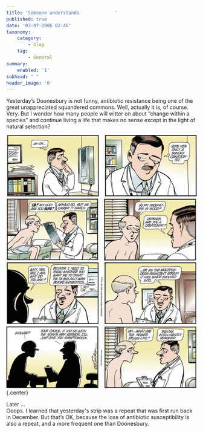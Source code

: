 ```yaml
---
title: 'Someone understands				'
published: true
date: '03-07-2006 02:46'
taxonomy:
    category:
        - blog
    tag:
        - General
summary:
    enabled: '1'
subhead: " "
header_image: '0'
---
```


Yesterday’s Doonesbury is not funny, antibiotic resistance being one of the great unappreciated squandered commons. Well, actually it is, of course. Very. But I wonder how many people will witter on about “change within a species” and continue living a life that makes no sense except in the light of natural selection?

![The full cartoon](Doonesbury-2_7_2006.jpg){.center}

Later ...  
Ooops. I learned that yesterday's strip was a repeat that was first run back in December. But that’s OK, because the loss of antibiotic susceptibility is also a repeat, and a more frequent one than Doonesbury.

